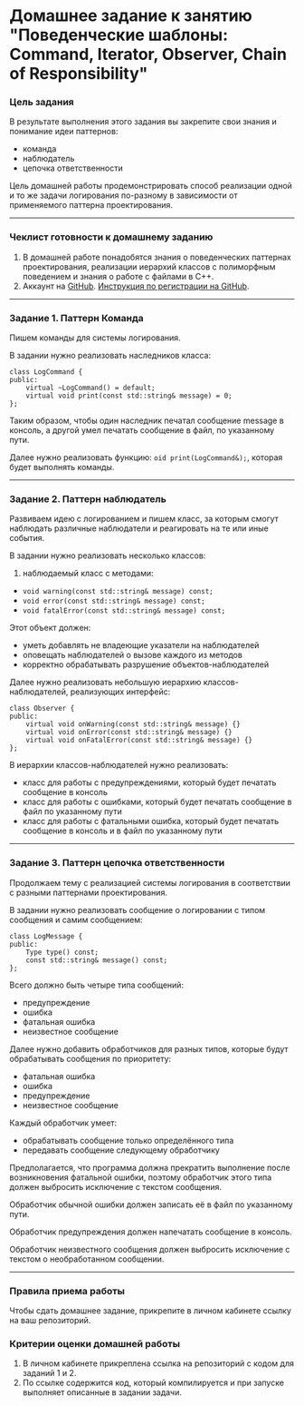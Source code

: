 # Домашнее задание к занятию "Поведенческие шаблоны: Command, Iterator, Observer, Chain of Responsibility"


### Цель задания

В результате выполнения этого задания вы закрепите свои знания и понимание идеи паттернов:
- команда
- наблюдатель
- цепочка ответственности

Цель домашней работы продемонстрировать способ реализации одной и то же задачи логирования
по-разному в зависимости от применяемого паттерна проектирования.

------

### Чеклист готовности к домашнему заданию

1. В домашней работе понадобятся знания о поведенческих паттернах проектирования, реализации
иерархий классов с полиморфным поведением и знания о работе с файлами в C++.
2. Аккаунт на [GitHub](https://github.com/). [Инструкция по регистрации на GitHub](https://github.com/netology-code/cppm-homeworks/tree/main/common/sign%20up).

------


### Задание 1. Паттерн Команда

Пишем команды для системы логирования.

В задании нужно реализовать наследников класса:
```
class LogCommand {
public:
    virtual ~LogCommand() = default;
    virtual void print(const std::string& message) = 0;
};
```

Таким образом, чтобы один наследник печатал сообщение message в консоль, а другой умел печатать сообщение в файл, по указанному пути.

Далее нужно реализовать функцию: `oid print(LogCommand&);`, которая будет
выполнять команды.


------

### Задание 2. Паттерн наблюдатель

Развиваем идею с логированием и пишем класс, за которым смогут наблюдать различные наблюдатели и реагировать на те или иные события.

В задании нужно реализовать несколько классов:
1) наблюдаемый класс с методами:
- `void warning(const std::string& message) const;`
- `void error(const std::string& message) const;`
- `void fatalError(const std::string& message) const;`

Этот объект должен:
- уметь добавлять не владеющие указатели на наблюдателей
- оповещать наблюдателей о вызове каждого из методов
- корректно обрабатывать разрушение объектов-наблюдателей

Далее нужно реализовать небольшую иерархию классов-наблюдателей, реализующих интерфейс:
```
class Observer {
public:
    virtual void onWarning(const std::string& message) {}
    virtual void onError(const std::string& message) {}
    virtual void onFatalError(const std::string& message) {}
};
```

В иерархии классов-наблюдателей нужно реализовать:
- класс для работы с предупреждениями, который будет печатать сообщение в консоль
- класс для работы с ошибками, который будет печатать сообщение в файл по указанному пути
- класс для работы с фатальными ошибка, который будет печатать сообщение в консоль и в файл по указанному пути

------

### Задание 3. Паттерн цепочка ответственности

Продолжаем тему с реализацией системы логирования в соответствии с разными паттернами проектирования.

В задании нужно реализовать сообщение о логировании с типом сообщения и самим сообщением:
```
class LogMessage {
public:
    Type type() const;
    const std::string& message() const;
};
```

Всего должно быть четыре типа сообщений:
- предупреждение
- ошибка
- фатальная ошибка
- неизвестное сообщение

Далее нужно добавить обработчиков для разных типов, которые будут обрабатывать сообщения
по приоритету:
- фатальная ошибка
- ошибка
- предупреждение
- неизвестное сообщение

Каждый обработчик умеет:
- обрабатывать сообщение только определённого типа
- передавать сообщение следующему обработчику

Предполагается, что программа должна прекратить выполнение после возникновения фатальной ошибки, поэтому обработчик этого типа должен выбросить исключение с текстом сообщения.

Обработчик обычной ошибки должен записать её в файл по указанному пути.

Обработчик предупреждения должен напечатать сообщение в консоль.

Обработчик неизвестного сообщения должен выбросить исключение с текстом о необработанном
сообщении.

------

### Правила приема работы

Чтобы сдать домашнее задание, прикрепите в личном кабинете ссылку на ваш репозиторий.

### Критерии оценки домашней работы

1. В личном кабинете прикреплена ссылка на репозиторий с кодом для заданий 1 и 2.
2. По ссылке содержится код, который компилируется и при запуске выполняет описанные в задании задачи.
